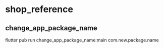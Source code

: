# shop_reference

## change_app_package_name
flutter pub run change_app_package_name:main com.new.package.name